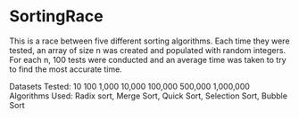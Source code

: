 # SortingRace

This is a race between five different sorting algorithms. 
Each time they were tested, an array of size n was created and populated with random integers. 
For each n, 100 tests were conducted and an average time was taken to try to find the most accurate time. 

Datasets Tested: 10 100 1,000 10,000 100,000 500,000 1,000,000
Algorithms Used: Radix sort, Merge Sort, Quick Sort, Selection Sort, Bubble Sort
